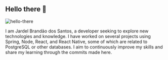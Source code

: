 ## Hello there 👋

![hello-there](https://github.com/user-attachments/assets/8a4ac623-1bab-47b4-99f6-aaa6ac8ab64f)


I am Jardel Brandão dos Santos, a developer seeking to explore new technologies and knowledge. I have worked on several projects using Spring, Node, React, and React Native, some of which are related to PostgreSQL or other databases. I aim to continuously improve my skills and share my learning through the commits made here.

<!--
**jardelbrando/jardelbrando** is a ✨ _special_ ✨ repository because its `README.md` (this file) appears on your GitHub profile.

Here are some ideas to get you started:

- 🔭 I’m currently working on ...
- 🌱 I’m currently learning ...
- 👯 I’m looking to collaborate on ...
- 🤔 I’m looking for help with ...
- 💬 Ask me about ...
- 📫 How to reach me: ...
- 😄 Pronouns: ...
- ⚡ Fun fact: ...
-->

